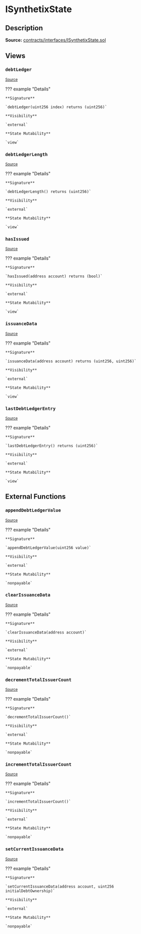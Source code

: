 # ISynthetixState

## Description

**Source:** [contracts/interfaces/ISynthetixState.sol](https://github.com/Synthetixio/synthetix/tree/v2.27.1-alpha/contracts/interfaces/ISynthetixState.sol)

## Views

### `debtLedger`

<sub>[Source](https://github.com/Synthetixio/synthetix/tree/v2.27.1-alpha/contracts/interfaces/ISynthetixState.sol#L6)</sub>

??? example "Details"

    **Signature**

    `debtLedger(uint256 index) returns (uint256)`

    **Visibility**

    `external`

    **State Mutability**

    `view`

### `debtLedgerLength`

<sub>[Source](https://github.com/Synthetixio/synthetix/tree/v2.27.1-alpha/contracts/interfaces/ISynthetixState.sol#L10)</sub>

??? example "Details"

    **Signature**

    `debtLedgerLength() returns (uint256)`

    **Visibility**

    `external`

    **State Mutability**

    `view`

### `hasIssued`

<sub>[Source](https://github.com/Synthetixio/synthetix/tree/v2.27.1-alpha/contracts/interfaces/ISynthetixState.sol#L12)</sub>

??? example "Details"

    **Signature**

    `hasIssued(address account) returns (bool)`

    **Visibility**

    `external`

    **State Mutability**

    `view`

### `issuanceData`

<sub>[Source](https://github.com/Synthetixio/synthetix/tree/v2.27.1-alpha/contracts/interfaces/ISynthetixState.sol#L8)</sub>

??? example "Details"

    **Signature**

    `issuanceData(address account) returns (uint256, uint256)`

    **Visibility**

    `external`

    **State Mutability**

    `view`

### `lastDebtLedgerEntry`

<sub>[Source](https://github.com/Synthetixio/synthetix/tree/v2.27.1-alpha/contracts/interfaces/ISynthetixState.sol#L14)</sub>

??? example "Details"

    **Signature**

    `lastDebtLedgerEntry() returns (uint256)`

    **Visibility**

    `external`

    **State Mutability**

    `view`

## External Functions

### `appendDebtLedgerValue`

<sub>[Source](https://github.com/Synthetixio/synthetix/tree/v2.27.1-alpha/contracts/interfaces/ISynthetixState.sol#L23)</sub>

??? example "Details"

    **Signature**

    `appendDebtLedgerValue(uint256 value)`

    **Visibility**

    `external`

    **State Mutability**

    `nonpayable`

### `clearIssuanceData`

<sub>[Source](https://github.com/Synthetixio/synthetix/tree/v2.27.1-alpha/contracts/interfaces/ISynthetixState.sol#L25)</sub>

??? example "Details"

    **Signature**

    `clearIssuanceData(address account)`

    **Visibility**

    `external`

    **State Mutability**

    `nonpayable`

### `decrementTotalIssuerCount`

<sub>[Source](https://github.com/Synthetixio/synthetix/tree/v2.27.1-alpha/contracts/interfaces/ISynthetixState.sol#L19)</sub>

??? example "Details"

    **Signature**

    `decrementTotalIssuerCount()`

    **Visibility**

    `external`

    **State Mutability**

    `nonpayable`

### `incrementTotalIssuerCount`

<sub>[Source](https://github.com/Synthetixio/synthetix/tree/v2.27.1-alpha/contracts/interfaces/ISynthetixState.sol#L17)</sub>

??? example "Details"

    **Signature**

    `incrementTotalIssuerCount()`

    **Visibility**

    `external`

    **State Mutability**

    `nonpayable`

### `setCurrentIssuanceData`

<sub>[Source](https://github.com/Synthetixio/synthetix/tree/v2.27.1-alpha/contracts/interfaces/ISynthetixState.sol#L21)</sub>

??? example "Details"

    **Signature**

    `setCurrentIssuanceData(address account, uint256 initialDebtOwnership)`

    **Visibility**

    `external`

    **State Mutability**

    `nonpayable`
